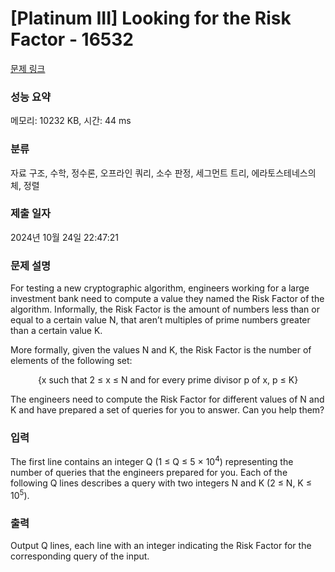# [Platinum III] Looking for the Risk Factor - 16532 

[문제 링크](https://www.acmicpc.net/problem/16532) 

### 성능 요약

메모리: 10232 KB, 시간: 44 ms

### 분류

자료 구조, 수학, 정수론, 오프라인 쿼리, 소수 판정, 세그먼트 트리, 에라토스테네스의 체, 정렬

### 제출 일자

2024년 10월 24일 22:47:21

### 문제 설명

<p>For testing a new cryptographic algorithm, engineers working for a large investment bank need to compute a value they named the Risk Factor of the algorithm. Informally, the Risk Factor is the amount of numbers less than or equal to a certain value N, that aren’t multiples of prime numbers greater than a certain value K.</p>

<p>More formally, given the values N and K, the Risk Factor is the number of elements of the following set:</p>

<p style="text-align: center;">{x such that 2 ≤ x ≤ N and for every prime divisor p of x, p ≤ K}</p>

<p>The engineers need to compute the Risk Factor for different values of N and K and have prepared a set of queries for you to answer. Can you help them?</p>

### 입력 

 <p>The first line contains an integer Q (1 ≤ Q ≤ 5 × 10<sup>4</sup>) representing the number of queries that the engineers prepared for you. Each of the following Q lines describes a query with two integers N and K (2 ≤ N, K ≤ 10<sup>5</sup>).</p>

### 출력 

 <p>Output Q lines, each line with an integer indicating the Risk Factor for the corresponding query of the input.</p>

